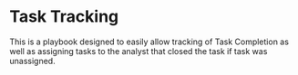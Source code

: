 # Task Tracking
This is a playbook designed to easily allow tracking of Task Completion as well as assigning tasks to the analyst that closed the task if task was unassigned.
